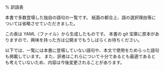 % 訳語表

本書で多数登場した独自の語句の一覧です。
紙面の都合上、語の選択理由等については省略させていただきました。

この表は YAML〈ファイル〉から生成したものです。
本書の git 宝庫に原本がありますので、興味を持った方は公開までもうしばらくお待ちください。

以下では、一覧には本書に登場していない語句や、本文で使用をためらった語句も掲載しています。
また、訳者はこれらについて十分であるとも最適であるとも考えていないため、内容は今後変更されることがあります。

<!-- 自動生成 (Makefile を参照) -->

